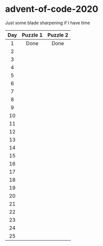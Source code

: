 # advent-of-code-2020
Just some blade sharpening if I have time

| Day  | Puzzle 1 | Puzzle 2 |
| :--: | :------: | :------: |
|  1   |   Done   |   Done   |
|  2   |          |          |
|  3   |          |          |
|  4   |          |          |
|  5   |          |          |
|  6   |          |          |
|  7   |          |          |
|  8   |          |          |
|  9   |          |          |
|  10  |          |          |
|  11  |          |          |
|  12  |          |          |
|  13  |          |          |
|  14  |          |          |
|  15  |          |          |
|  16  |          |          |
|  17  |          |          |
|  18  |          |          |
|  19  |          |          |
|  20  |          |          |
|  21  |          |          |
|  22  |          |          |
|  23  |          |          |
|  24  |          |          |
|  25  |          |          |
